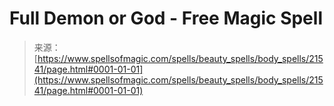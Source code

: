 <!--yml
category: 未分类
date: 2024-06-12 19:05:08
-->

# Full Demon or God - Free Magic Spell

> 来源：[https://www.spellsofmagic.com/spells/beauty_spells/body_spells/21541/page.html#0001-01-01](https://www.spellsofmagic.com/spells/beauty_spells/body_spells/21541/page.html#0001-01-01)